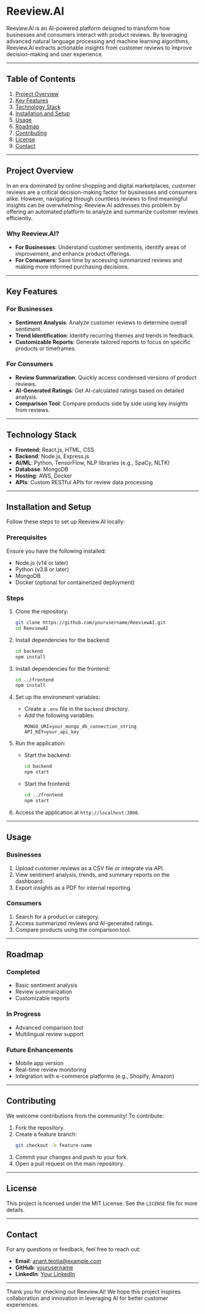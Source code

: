 # Reeview.AI
Reeview.AI is an AI-powered platform designed to transform how businesses and consumers interact with product reviews. By leveraging advanced natural language processing and machine learning algorithms, Reeview.AI extracts actionable insights from customer reviews to improve decision-making and user experience.

---

## Table of Contents

1. [Project Overview](#project-overview)
2. [Key Features](#key-features)
3. [Technology Stack](#technology-stack)
4. [Installation and Setup](#installation-and-setup)
5. [Usage](#usage)
6. [Roadmap](#roadmap)
7. [Contributing](#contributing)
8. [License](#license)
9. [Contact](#contact)

---

## Project Overview

In an era dominated by online shopping and digital marketplaces, customer reviews are a critical decision-making factor for businesses and consumers alike. However, navigating through countless reviews to find meaningful insights can be overwhelming. Reeview.AI addresses this problem by offering an automated platform to analyze and summarize customer reviews efficiently.

### Why Reeview.AI?
- **For Businesses**: Understand customer sentiments, identify areas of improvement, and enhance product offerings.
- **For Consumers**: Save time by accessing summarized reviews and making more informed purchasing decisions.

---

## Key Features

### For Businesses
- **Sentiment Analysis**: Analyze customer reviews to determine overall sentiment.
- **Trend Identification**: Identify recurring themes and trends in feedback.
- **Customizable Reports**: Generate tailored reports to focus on specific products or timeframes.

### For Consumers
- **Review Summarization**: Quickly access condensed versions of product reviews.
- **AI-Generated Ratings**: Get AI-calculated ratings based on detailed analysis.
- **Comparison Tool**: Compare products side by side using key insights from reviews.

---

## Technology Stack

- **Frontend**: React.js, HTML, CSS
- **Backend**: Node.js, Express.js
- **AI/ML**: Python, TensorFlow, NLP libraries (e.g., SpaCy, NLTK)
- **Database**: MongoDB
- **Hosting**: AWS, Docker
- **APIs**: Custom RESTful APIs for review data processing

---

## Installation and Setup

Follow these steps to set up Reeview.AI locally:

### Prerequisites
Ensure you have the following installed:
- Node.js (v14 or later)
- Python (v3.8 or later)
- MongoDB
- Docker (optional for containerized deployment)

### Steps
1. Clone the repository:
   ```bash
   git clone https://github.com/yourusername/ReeviewAI.git
   cd ReeviewAI
   ```

2. Install dependencies for the backend:
   ```bash
   cd backend
   npm install
   ```

3. Install dependencies for the frontend:
   ```bash
   cd ../frontend
   npm install
   ```

4. Set up the environment variables:
   - Create a `.env` file in the `backend` directory.
   - Add the following variables:
     ```
     MONGO_URI=your_mongo_db_connection_string
     API_KEY=your_api_key
     ```

5. Run the application:
   - Start the backend:
     ```bash
     cd backend
     npm start
     ```
   - Start the frontend:
     ```bash
     cd ../frontend
     npm start
     ```

6. Access the application at `http://localhost:3000`.

---

## Usage

### Businesses
1. Upload customer reviews as a CSV file or integrate via API.
2. View sentiment analysis, trends, and summary reports on the dashboard.
3. Export insights as a PDF for internal reporting.

### Consumers
1. Search for a product or category.
2. Access summarized reviews and AI-generated ratings.
3. Compare products using the comparison tool.

---

## Roadmap

### Completed
- Basic sentiment analysis
- Review summarization
- Customizable reports

### In Progress
- Advanced comparison tool
- Multilingual review support

### Future Enhancements
- Mobile app version
- Real-time review monitoring
- Integration with e-commerce platforms (e.g., Shopify, Amazon)

---

## Contributing

We welcome contributions from the community! To contribute:
1. Fork the repository.
2. Create a feature branch:
   ```bash
   git checkout -b feature-name
   ```
3. Commit your changes and push to your fork.
4. Open a pull request on the main repository.

---

## License

This project is licensed under the MIT License. See the `LICENSE` file for more details.

---

## Contact

For any questions or feedback, feel free to reach out:
- **Email**: anant.teotia@example.com
- **GitHub**: [yourusername](https://github.com/yourusername)
- **LinkedIn**: [Your LinkedIn](https://linkedin.com/in/anant-teotia)

---

Thank you for checking out Reeview.AI! We hope this project inspires collaboration and innovation in leveraging AI for better customer experiences.
